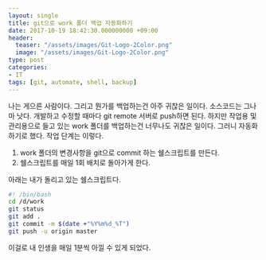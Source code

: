 ```yaml
---
layout: single
title: git으로 work 폴더 백업 자동화하기
date: 2017-10-19 18:42:30.000000000 +09:00
header:
  teaser: "/assets/images/Git-Logo-2Color.png"
  image: "/assets/images/Git-Logo-2Color.png"
type: post
categories:
- IT
tags: [git, automate, shell, backup]
---
```


나는 게으른 사람이다. 그리고 뭔가를 백업하는건 아주 귀찮은 일이다. 소스코드는 그나마 낫다. 개발하고 수정할 때마다 git remote 서버로 push하면 된다. 하지만 작업용 및 관리용으로 들고 있는 work 폴더를 백업하는건 너무나도 귀찮은 일이다. 그러니 자동화하기로 했다. 작업 단계는 이렇다.

1. work 폴더의 변경사항을 git으로 commit 하는 쉘스크립트를 만든다.
2. 쉘스크립트를 매일 1회 배치로 돌아가게 한다.

아래는 내가 돌리고 있는 쉘스크립트다. 

```bash
#! /bin/bash
cd /d/work
git status
git add .
git commit -m $(date +"%Y%m%d_%T")
git push -u origin master 
```

이걸로 내 인생을 매일 1분씩 아낄 수 있게 되었다.